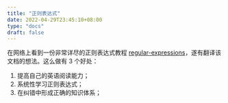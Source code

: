 ```yaml
---
title: "正则表达式"
date: 2022-04-29T23:45:10+08:00
type: "docs"
draft: false
---
```


在网络上看到一份非常详尽的正则表达式教程 [regular-expressions](https://www.regular-expressions.info/tutorial.html)，遂有翻译该文档的想法。这么做有 3 个好处：

1. 提高自己的英语阅读能力；
2. 系统性学习正则表达式；
3. 在纠错中形成正确的知识体系；